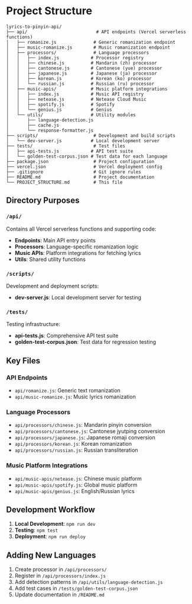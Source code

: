 # Project Structure

```
lyrics-to-pinyin-api/
├── api/                          # API endpoints (Vercel serverless functions)
│   ├── romanize.js              # Generic romanization endpoint
│   ├── music-romanize.js        # Music romanization endpoint
│   ├── processors/              # Language processors
│   │   ├── index.js            # Processor registry
│   │   ├── chinese.js          # Mandarin (zh) processor
│   │   ├── cantonese.js        # Cantonese (yue) processor
│   │   ├── japanese.js         # Japanese (ja) processor
│   │   ├── korean.js           # Korean (ko) processor
│   │   └── russian.js          # Russian (ru) processor
│   ├── music-apis/             # Music platform integrations
│   │   ├── index.js            # Music API registry
│   │   ├── netease.js          # Netease Cloud Music
│   │   ├── spotify.js          # Spotify
│   │   └── genius.js           # Genius
│   └── utils/                  # Utility modules
│       ├── language-detection.js
│       ├── cache.js
│       └── response-formatter.js
├── scripts/                     # Development and build scripts
│   └── dev-server.js           # Local development server
├── tests/                       # Test files
│   ├── api-tests.js            # API test suite
│   └── golden-test-corpus.json # Test data for each language
├── package.json                 # Project configuration
├── vercel.json                  # Vercel deployment config
├── .gitignore                   # Git ignore rules
├── README.md                    # Project documentation
└── PROJECT_STRUCTURE.md         # This file
```

## Directory Purposes

### `/api/`
Contains all Vercel serverless functions and supporting code:
- **Endpoints**: Main API entry points
- **Processors**: Language-specific romanization logic
- **Music APIs**: Platform integrations for fetching lyrics
- **Utils**: Shared utility functions

### `/scripts/`
Development and deployment scripts:
- **dev-server.js**: Local development server for testing

### `/tests/`
Testing infrastructure:
- **api-tests.js**: Comprehensive API test suite
- **golden-test-corpus.json**: Test data for regression testing

## Key Files

### API Endpoints
- `api/romanize.js`: Generic text romanization
- `api/music-romanize.js`: Music lyrics romanization

### Language Processors
- `api/processors/chinese.js`: Mandarin pinyin conversion
- `api/processors/cantonese.js`: Cantonese jyutping conversion
- `api/processors/japanese.js`: Japanese romaji conversion
- `api/processors/korean.js`: Korean romanization
- `api/processors/russian.js`: Russian transliteration

### Music Platform Integrations
- `api/music-apis/netease.js`: Chinese music platform
- `api/music-apis/spotify.js`: Global music platform
- `api/music-apis/genius.js`: English/Russian lyrics

## Development Workflow

1. **Local Development**: `npm run dev`
2. **Testing**: `npm test`
3. **Deployment**: `npm run deploy`

## Adding New Languages

1. Create processor in `/api/processors/`
2. Register in `/api/processors/index.js`
3. Add detection patterns in `/api/utils/language-detection.js`
4. Add test cases in `/tests/golden-test-corpus.json`
5. Update documentation in `/README.md`
